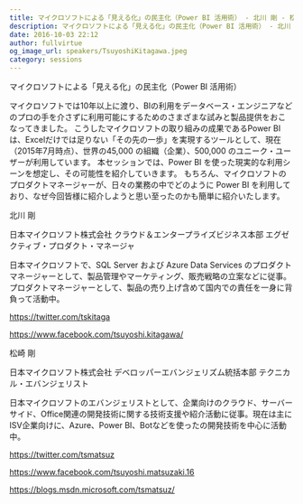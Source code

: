 ```yaml
---
title: マイクロソフトによる「見える化」の民主化（Power BI 活用術） - 北川 剛 - 松崎 剛
description: マイクロソフトによる「見える化」の民主化（Power BI 活用術） - 北川 剛 - 松崎 剛
date: 2016-10-03 22:12
author: fullvirtue
og_image_url: speakers/TsuyoshiKitagawa.jpeg
category: sessions
---
```


マイクロソフトによる「見える化」の民主化（Power BI 活用術）

マイクロソフトでは10年以上に渡り、BIの利用をデータベース・エンジニアなどのプロの手を介さずに利用可能にするためのさまざまな試みと製品提供をおこなってきました。
こうしたマイクロソフトの取り組みの成果であるPower BIは、Excelだけでは足りない「その先の一歩」を実現するツールとして、現在（2015年7月時点）、世界の45,000 の組織（企業）、500,000 のユニーク・ユーザーが利用しています。
本セッションでは、Power BI を使った現実的な利用シーンを想定し、その可能性を紹介していきます。
もちろん、マイクロソフトのプロダクトマネージャーが、日々の業務の中でどのように Power BI を利用しており、なぜ今回皆様に紹介しようと思い至ったのかも簡単に紹介いたします。

北川 剛

日本マイクロソフト株式会社
クラウド＆エンタープライズビジネス本部
エグゼクティブ・プロダクト・マネージャ

日本マイクロソフトで、SQL Server および Azure Data Services のプロダクトマネージャーとして、製品管理やマーケティング、販売戦略の立案などに従事。プロダクトマネージャーとして、製品の売り上げ含めて国内での責任を一身に背負って活動中。

https://twitter.com/tskitaga 

https://www.facebook.com/tsuyoshi.kitagawa/ 

松崎 剛

日本マイクロソフト株式会社
デベロッパーエバンジェリズム統括本部
テクニカル・エバンジェリスト

日本マイクロソフトのエバンジェリストとして、企業向けのクラウド、サーバーサイド、Office関連の開発技術に関する技術支援や紹介活動に従事。現在は主にISV企業向けに、Azure、Power BI、Botなどを使ったの開発技術を中心に活動中。

https://twitter.com/tsmatsuz

https://www.facebook.com/tsuyoshi.matsuzaki.16

https://blogs.msdn.microsoft.com/tsmatsuz/
